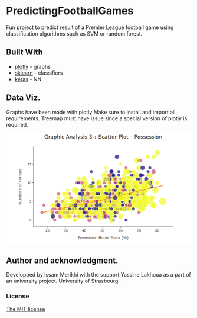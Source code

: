 # PredictingFootballGames

Fun project to predict result of a Premier League football game using classification algorithms such as SVM or random forest.

## Built With

- [plotly](https://plotly.com/python/) - graphs
- [sklearn](https://scikit-learn.org/stable/) - classifiers
- [keras](https://keras.io/) - NN



##  Data Viz.

Graphs have been made with plotly
Make sure to install and import all requirements. Treemap must have issue since a special version of plotly is required.

<img src = "images/graph.png" width = "auto" height = "auto" >


##  Author and acknowledgment.
  
Developped by Issam Merikhi with the support Yassine Lakhoua as a part of an university project. University of Strasbourg.

###  License

[The MIT license](https://github.com/IssamMerikhi/PredictingFootballGames/edit/main/LICENSE)
